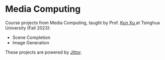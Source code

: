 # Media Computing

Course projects from Media Computing, taught by Prof. [Kun Xu ](https://cg.cs.tsinghua.edu.cn/people/~kun/)at Tsinghua University (Fall 2023):

+ Scene Completion
+ Image Generation

These projects are powered by [Jittor](https://cg.cs.tsinghua.edu.cn/jittor/).
